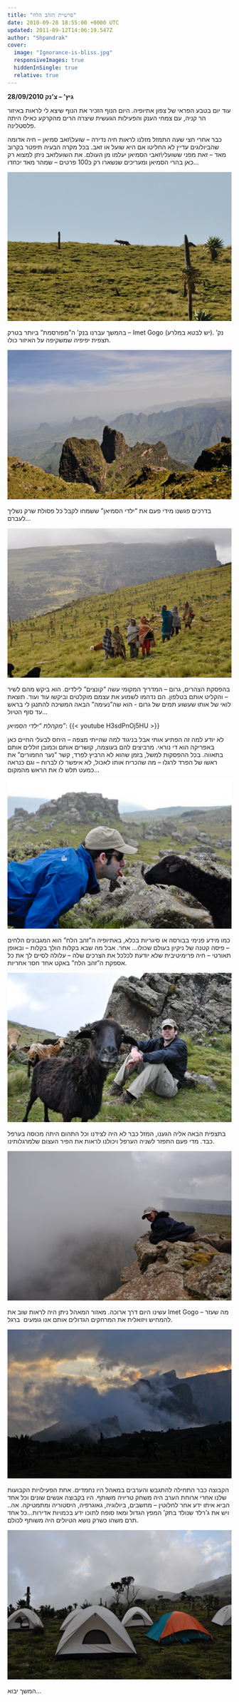 ```yaml
---
title: "פרשיית הזהב הלח"
date: 2010-09-28 18:55:00 +0000 UTC
updated: 2011-09-12T14:06:19.547Z
author: "Shpandrak"
cover:
  image: "Ignorance-is-bliss.jpg"
  responsiveImages: true
  hiddenInSingle: true
  relative: true
---
```


**28/09/2010 גיץ’ – צ’נק**

עוד יום בטבע הפראי של צפון אתיופיה. היום הנוף הזכיר את הנוף שיצא לי לראות באיזור הר קניה, עם צמחי הענק והפעילות הגעשית שיצרה הרים מהקרקע כאילו היתה פלסטלינה.

כבר אחרי חצי שעה התמזל מזלנו לראות חיה נדירה – שועל\\זאב סמיאן – חיה אדומה שהביולוגים עדיין לא החליטו אם היא שועל או זאב. בכל מקרה הבעיה תיפטר בקרוב מאד – זאת מפני ששועלי\\זאבי הסמיאן יעלמו מן העולם. את השועלזאב ניתן למצוא רק כאן בהרי הסמיאן ומעריכים שנשארו רק כ100 פרטים – שמהר מאד יכחדו…


![](fox.jpg "שועלזאב סמיאן")

בהמשך עברנו בנק’ ה”מפורסמת” ביותר בטרק – Imet Gogo (יש לבטא במלרע). נק’ תצפית יפיפיה שמשקיפה על האיזור כולו.


![](Imet-Gogo.jpg "הנוף הנשקף מ-Imet Gogo")


בדרכים פגשנו מידי פעם את “ילדי הסמיאן” ששמחו לקבל כל פסולת שרק נשליך לעברם…


![](5082137033_87373ccfc5.jpg "“ילדי הסמיאן”")


בהפסקת הצהרים, גרום – המדריך המקומי עשה “קונצים” לילדים. הוא ביקש מהם לשיר – והקליט אותם בטלפון. הם נדהמו לשמוע את עצמם מוקלטים וביקשו עוד ועוד. תוצאת לואי של אותו שעשוע תמים של גרום - הוא שה”נעימה” הבאה המשיכה להתנגן לי בראש עד סוף הטיול…


*מקהלת “ילדי הסמיאן”*:
{{< youtube H3sdPnOj5HU >}}

לא יודע למה זה הפתיע אותי אבל בניגוד למה שהייתי מצפה – היחס לבעלי החיים כאן באפריקה הוא די נוראי. מרביצים להם בעוצמה, קושרים אותם וכמובן זוללים אותם בתאווה. בכל ההפסקות למשל, בזמן שהוא לא הרביץ לפרד, קשר “נער החמורים” את ראשו של הפרד לרגלו – מה שהכריח אותו לאכול, לא איפשר לו לברוח – וגם כנראה כמעט תלש לו את הראש מהמקום...


![](5082775862_227fde1ec0.jpg "חיות עם מבט מטופש")

כמו מידע פנימי בבורסה או סיגריות בכלא, באתיופיה ה”זהב הלח” הוא המגבונים הלחים – פיסה קטנה של ניקיון בעולם שכולו… אחר. אבל מה שבא בקלות הולך בקלות – ובאופן תאורטי – חיה פרימיטיבית שלא יודעת לכלכל את הצרכים שלה – עלולה לסיים לך את כל אספקת ה”זהב הלח” באקט אחד חסר אחריות.

![](Ignorance-is-bliss.jpg "פני פוקר – מי לקח את ”הזהב הלח”")

בתצפית הבאה אליה הגענו, המזל כבר לא היה לצידנו וכל התהום היתה מכוסה בערפל כבד. מדי פעם התפזר לשניה הערפל ויכולנו לראות את הפיר העצום שלמרגלותינו.

![](Gerald-living-on-the-edge.jpg "ג’רלד מנסה להפוך למבזקון בynet")

עשינו היום דרך ארוכה. מאזור המאהל ניתן היה לראות שוב את Imet Gogo – מה שעזר להמחיש ויזואלית את המרחקים הגדולים אותם אנו גומעים  ברגל.

![](Dusk-at-Chennek-camp.jpg "Imet Gogo – כפי שנראה מהמאהל שלנו")

הקבוצה כבר התחילה להתגבש והערבים במאהל היו נחמדים. אחת הפעילויות הקבועות שלנו אחרי ארוחת הערב היה משחק טריויה משותף. היו בקבוצה אנשים שונים וכל אחד הביא איתו ידע אחר לחלוטין – מחשבים, ביולוגיה, גאוגרפיה, היסטוריה ומתמטיקה. אה.. ויש את ג’רלד שנולד בתק’ המפץ הגדול ומאז סופח לתוכו ידע בכמויות אדירות…כל אחד תרם משהו כשרק נושא הטיולים היה משותף לכולם.

![](Chennek-camp.jpg "לילה טוב אתיופיה")

המשך יבוא…